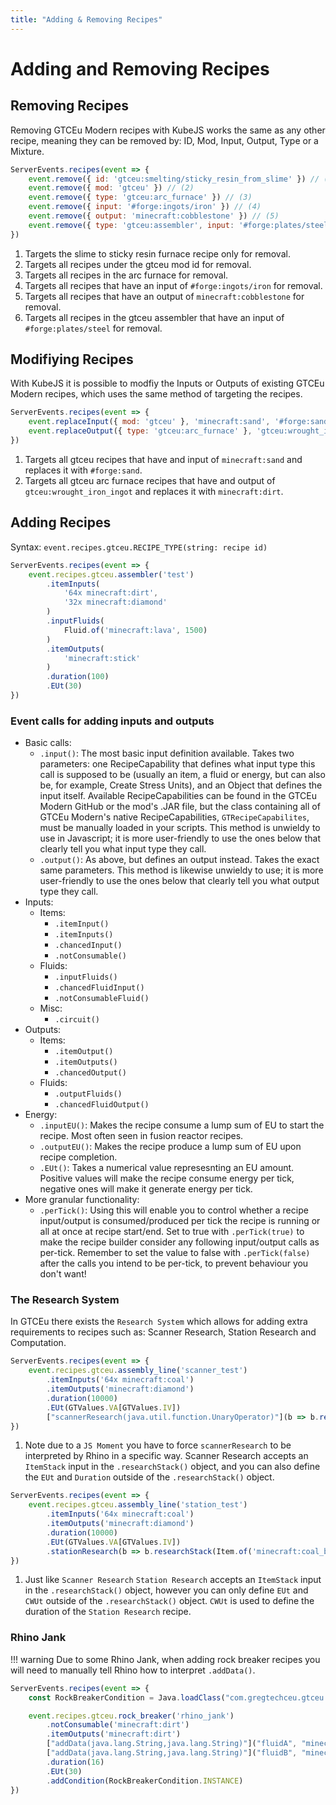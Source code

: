 ```yaml
---
title: "Adding & Removing Recipes"
---
```



# Adding and Removing Recipes

## Removing Recipes

Removing GTCEu Modern recipes with KubeJS works the same as any other recipe, meaning they can be removed by: ID, Mod, Input, Output, Type or a Mixture.

```js title="gtceu_removal.js"
ServerEvents.recipes(event => {
    event.remove({ id: 'gtceu:smelting/sticky_resin_from_slime' }) // (1)
    event.remove({ mod: 'gtceu' }) // (2)
    event.remove({ type: 'gtceu:arc_furnace' }) // (3)
    event.remove({ input: '#forge:ingots/iron' }) // (4)
    event.remove({ output: 'minecraft:cobblestone' }) // (5)
    event.remove({ type: 'gtceu:assembler', input: '#forge:plates/steel' }) // (6)
})
```

1. Targets the slime to sticky resin furnace recipe only for removal.
2. Targets all recipes under the gtceu mod id for removal.
3. Targets all recipes in the arc furnace for removal.
4. Targets all recipes that have an input of `#forge:ingots/iron` for removal.
5. Targets all recipes that have an output of `minecraft:cobblestone` for removal.
6. Targets all recipes in the gtceu assembler that have an input of `#forge:plates/steel` for removal.


## Modifiying Recipes

With KubeJS it is possible to modfiy the Inputs or Outputs of existing GTCEu Modern recipes, which uses the same method of targeting the recipes.

```js title="gtceu_modify.js"
ServerEvents.recipes(event => {
    event.replaceInput({ mod: 'gtceu' }, 'minecraft:sand', '#forge:sand') // (1)
    event.replaceOutput({ type: 'gtceu:arc_furnace' }, 'gtceu:wrought_iron_ingot', 'minecraft:dirt') // (2)
})
```

1. Targets all gtceu recipes that have and input of `minecraft:sand` and replaces it with `#forge:sand`.
2. Targets all gtceu arc furnace recipes that have and output of `gtceu:wrought_iron_ingot` and replaces it with `minecraft:dirt`.


## Adding Recipes

Syntax: `event.recipes.gtceu.RECIPE_TYPE(string: recipe id)`

```js title="gtceu_add.js"
ServerEvents.recipes(event => {
    event.recipes.gtceu.assembler('test')
        .itemInputs(
            '64x minecraft:dirt',
            '32x minecraft:diamond'
        )
        .inputFluids(
            Fluid.of('minecraft:lava', 1500)
        )
        .itemOutputs(
            'minecraft:stick'
        )
        .duration(100)
        .EUt(30)
})
```

### Event calls for adding inputs and outputs
- Basic calls:
    - `.input()`: The most basic input definition available. Takes two parameters: one RecipeCapability that defines what input type this call is supposed to be (usually an item, a fluid or energy, but can also be, for example, Create Stress Units), and an Object that defines the input itself. Available RecipeCapabilities can be found in the GTCEu Modern GitHub or the mod's .JAR file, but the class containing all of GTCEu Modern's native RecipeCapabilities, `GTRecipeCapabilites`, must be manually loaded in your scripts. This method is unwieldy to use in Javascript; it is more user-friendly to use the ones below that clearly tell you what input type they call.
    - `.output()`: As above, but defines an output instead. Takes the exact same parameters. This method is likewise unwieldy to use; it is more user-friendly to use the ones below that clearly tell you what output type they call.
- Inputs:
    - Items:
        - `.itemInput()`
        - `.itemInputs()`
        - `.chancedInput()`
        - `.notConsumable()`
    - Fluids:
        - `.inputFluids()`
        - `.chancedFluidInput()`
        - `.notConsumableFluid()`
    - Misc:
        - `.circuit()`
- Outputs:
    - Items:
        - `.itemOutput()`
        - `.itemOutputs()`
        - `.chancedOutput()`
    - Fluids:
        - `.outputFluids()`
        - `.chancedFluidOutput()`
- Energy:
    - `.inputEU()`: Makes the recipe consume a lump sum of EU to start the recipe. Most often seen in fusion reactor recipes.
    - `.outputEU()`: Makes the recipe produce a lump sum of EU upon recipe completion.
    - `.EUt()`: Takes a numerical value represesnting an EU amount. Positive values will make the recipe consume energy per tick, negative ones will make it generate energy per tick.
- More granular functionality:
    - `.perTick()`: Using this will enable you to control whether a recipe input/output is consumed/produced per tick the recipe is running or all at once at recipe start/end. Set to true with `.perTick(true)` to make the recipe builder consider any following input/output calls as per-tick. Remember to set the value to false with `.perTick(false)` after the calls you intend to be per-tick, to prevent behaviour you don't want!

### The Research System

In GTCEu there exists the `Research System` which allows for adding extra requirements to recipes such as: Scanner Research, Station Research and Computation.

```js title="scanner_research.js"
ServerEvents.recipes(event => {
    event.recipes.gtceu.assembly_line('scanner_test')
        .itemInputs('64x minecraft:coal')
        .itemOutputs('minecraft:diamond')
        .duration(10000)
        .EUt(GTValues.VA[GTValues.IV])
        ["scannerResearch(java.util.function.UnaryOperator)"](b => b.researchStack(Item.of('minecraft:coal_block')).EUt(GTValues.VA[GTValues.IV]).duration(420)) // (1)
})
```

1. Note due to a `JS Moment` you have to force `scannerResearch` to be interpreted by Rhino in a specific way. Scanner Research accepts an `ItemStack` input in the `.researchStack()` object, and you can also define the `EUt` and `Duration` outside of the `.researchStack()` object.

```js title="station_research"
ServerEvents.recipes(event => {
    event.recipes.gtceu.assembly_line('station_test')
        .itemInputs('64x minecraft:coal')
        .itemOutputs('minecraft:diamond')
        .duration(10000)
        .EUt(GTValues.VA[GTValues.IV])
        .stationResearch(b => b.researchStack(Item.of('minecraft:coal_block')).EUt(GTValues.VA[GTValues.IV]).CWUt(10)) // (1)
})
```

1. Just like `Scanner Research` `Station Research` accepts an `ItemStack` input in the `.researchStack()` object, however you can only define `EUt` and `CWUt` outside of the `.researchStack()` object. `CWUt` is used to define the duration of the `Station Research` recipe.

### Rhino Jank

!!! warning
    Due to some Rhino Jank, when adding rock breaker recipes you will need to manually tell Rhino how to interpret `.addData()`.

```js title="rhino_jank_rock_breaker.js"
ServerEvents.recipes(event => {
    const RockBreakerCondition = Java.loadClass("com.gregtechceu.gtceu.common.recipe.RockBreakerCondition")

    event.recipes.gtceu.rock_breaker('rhino_jank')
        .notConsumable('minecraft:dirt')
        .itemOutputs('minecraft:dirt')
        ["addData(java.lang.String,java.lang.String)"]("fluidA", "minecraft:lava")
        ["addData(java.lang.String,java.lang.String)"]("fluidB", "minecraft:water")
        .duration(16)
        .EUt(30)
        .addCondition(RockBreakerCondition.INSTANCE)
})
```
